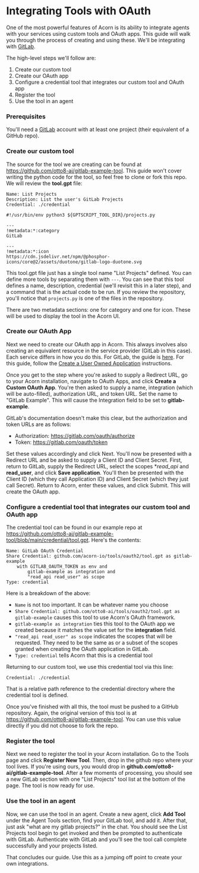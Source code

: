 # Integrating Tools with OAuth

One of the most powerful features of Acorn is its ability to integrate agents with your services using custom tools and OAuth apps. This guide will walk you through the process of creating and using these. We'll be integrating with [GitLab](https://about.gitlab.com/).

The high-level steps we'll follow are:
1. Create our custom tool
2. Create our OAuth app
3. Configure a credential tool that integrates our custom tool and OAuth app
4. Register the tool
5. Use the tool in an agent

### Prerequisites
You'll need a [GitLab](https://gitlab.com/) account with at least one project (their equivalent of a GitHub repo).

### Create our custom tool
The source for the tool we are creating can be found at https://github.com/otto8-ai/gitlab-example-tool. This guide won't cover writing the python code for the tool, so feel free to clone or fork this repo. We will review the **tool.gpt** file:
```
Name: List Projects
Description: List the user's GitLab Projects
Credential: ./credential

#!/usr/bin/env python3 ${GPTSCRIPT_TOOL_DIR}/projects.py

---
!metadata:*:category
GitLab

---
!metadata:*:icon
https://cdn.jsdelivr.net/npm/@phosphor-icons/core@2/assets/duotone/gitlab-logo-duotone.svg
```
This tool.gpt file just has a single tool name "List Projects" defined. You can define more tools by separating them with `---`. You can see that this tool defines a name, description, credential (we'll revisit this in a later step), and a command that is the actual code to be run.  If you review the repository, you'll notice that `projects.py` is one of the files in the repository.

There are two metadata sections: one for category and one for icon. These will be used to display the tool in the Acorn UI.

### Create our OAuth App
Next we need to create our OAuth app in Acorn. This always involves also creating an equivalent resource in the service provider (GitLab in this case). Each service differs in how you do this. For GitLab, the guide is [here](https://docs.gitlab.com/ee/integration/oauth_provider.html). For this guide, follow the [Create a User Owned Application](https://docs.gitlab.com/ee/integration/oauth_provider.html#create-a-user-owned-application) instructions.

Once you get to the step where you're asked to supply a Redirect URL, go to your Acorn installation, navigate to OAuth Apps, and click **Create a Custom OAuth App**. You're then asked to supply a name, integration (which will be auto-filled), authorization URL, and token URL. Set the name to "GitLab Example". This will cause the Integration field to be set to **gitlab-example**.

GitLab's documentation doesn't make this clear, but the authorization and token URLs are as follows:

- Authorization: https://gitlab.com/oauth/authorize
- Token: https://gitlab.com/oauth/token

Set these values accordingly and click Next. You'll now be presented with a Redirect URL and be asked to supply a Client ID and Client Secret. First, return to GitLab, supply the Redirect URL, select the scopes **read_api* and **read_user**, and click **Save application**. You'll then be presented with the Client ID (which they call Application ID) and Client Secret (which they just call Secret). Return to Acorn, enter these values, and click Submit. This will create the OAuth app.

### Configure a credential tool that integrates our custom tool and OAuth app
The credential tool can be found in our example repo at https://github.com/otto8-ai/gitlab-example-tool/blob/main/credential/tool.gpt. Here's the contents:
```
Name: GitLab OAuth Credential
Share Credential: github.com/acorn-io/tools/oauth2/tool.gpt as gitlab-example
    with GITLAB_OAUTH_TOKEN as env and
        gitlab-example as integration and
        "read_api read_user" as scope
Type: credential
```

Here is a breakdown of the above:
- `Name` is not too important. It can be whatever name you choose
- `Share Credential: github.com/otto8-ai/tools/oauth2/tool.gpt as gitlab-example` causes this tool to use Acorn's OAuth framework.
- `gitlab-example as integration` ties this tool to the OAuth app we created because it matches the value set for the **integration** field.
- `"read_api read_user" as scope` indicates the scopes that will be requested. They need to be the same as or a subset of the scopes granted when creating the OAuth application in GitLab.
- `Type: credential` tells Acorn that this is a credential tool

Returning to our custom tool, we use this credential tool via this line:
```
Credential: ./credential
```
That is a relative path reference to the credential directory where the credential tool is defined.

Once you've finished with all this, the tool must be pushed to a GitHub repository. Again, the original version of this tool is at https://github.com/otto8-ai/gitlab-example-tool. You can use this value directly if you did not choose to fork the repo.

### Register the tool
Next we need to register the tool in your Acorn installation. Go to the Tools page and click **Register New Tool**. Then, drop in the github repo where your tool lives. If you're using ours, you would drop in **github.com/otto8-ai/gitlab-example-tool**. After a few moments of processing, you should see a new GitLab section with one "List Projects" tool list at the bottom of the page. The tool is now ready for use.

### Use the tool in an agent
Now, we can use the tool in an agent. Create a new agent, click **Add Tool** under the Agent Tools section, find your GitLab tool, and add it. After that, just ask "what are my gitlab projects?" in the chat. You should see the List Projects tool begin to get invoked and then be prompted to authenticate with GitLab. Authenticate with GitLab and you'll see the tool call complete successfully and your projects listed.

That concludes our guide. Use this as a jumping off point to create your own integrations.

